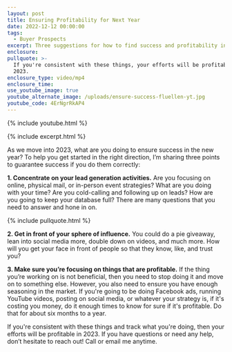 ```yaml
---
layout: post
title: Ensuring Profitability for Next Year
date: 2022-12-12 00:00:00
tags:
  - Buyer Prospects
excerpt: Three suggestions for how to find success and profitability in 2023.
enclosure:
pullquote: >-
  If you're consistent with these things, your efforts will be profitable in
  2023.
enclosure_type: video/mp4
enclosure_time:
use_youtube_image: true
youtube_alternate_image: /uploads/ensure-success-fluellen-yt.jpg
youtube_code: 4ErNgrRkAP4
---
```

{% include youtube.html %}

{% include excerpt.html %}

As we move into 2023, what are you doing to ensure success in the new year? To help you get started in the right direction, I’m sharing three points to guarantee success if you do them correctly:&nbsp;

**1\. Concentrate on your lead generation activities.** Are you focusing on online, physical mail, or in-person event strategies? What are you doing with your time? Are you cold-calling and following up on leads? How are you going to keep your database full? There are many questions that you need to answer and hone in on.&nbsp;

{% include pullquote.html %}

**2\. Get in front of your sphere of influence.** You could do a pie giveaway, lean into social media more, double down on videos, and much more. How will you get your face in front of people so that they know, like, and trust you?&nbsp;

**3\. Make sure you’re focusing on things that are profitable.** If the thing you’re working on is not beneficial, then you need to stop doing it and move on to something else. However, you also need to ensure you have enough seasoning in the market. If you're going to be doing Facebook ads, running YouTube videos, posting on social media, or whatever your strategy is, if it's costing you money, do it enough times to know for sure if it's profitable. Do that for about six months to a year.&nbsp;

If you're consistent with these things and track what you're doing, then your efforts will be profitable in 2023. If you have questions or need any help, don’t hesitate to reach out\! Call or email me anytime.&nbsp;